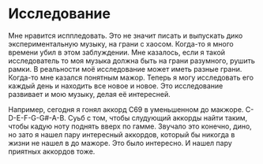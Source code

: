# Исследование

Мне нравится исппледовать. Это не значит писать и выпускать дико экспериментальную музыку, на грани с хаосом. Когда-то я много времени убил в этом заблуждении. Мне казалось, если я такой исследователь то моя музыка должна быть на грани разумного, рушить рамки. В реальности моё исследование может иметь разные грани. Когда-то мне казался понятным мажор. Теперь я могу исследовать его каждый день и находить все новое и новое. Это исследование развивает и мою музыку, делая её интересней.

Например, сегодня я гонял аккорд С69 в уменьшенном до макжоре. C-D-E-F-G-G#-A-B. Суьб с том, чтобы слудующий аккорды найти таким, чтобы кадую ноту поднять вверх по гамме. Звучало это конечно, дино, но зато я нашел пару интересный аккордов, который бы никогда в жизни не нашел в до мажоре. Это было интересно. И нашел пару приятных аккордов тоже. 